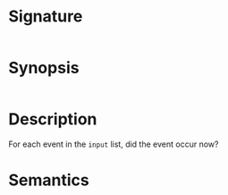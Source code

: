 # Signature
```vikid-signature
```

# Synopsis
```vikid-synopsis
```

# Description
For each event in the `input` list, did the event occur now?

# Semantics

